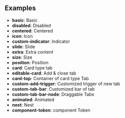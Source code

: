 ## Examples

- **basic**: Basic
- **disabled**: Disabled
- **centered**: Centered
- **icon**: Icon
- **custom-indicator**: Indicator
- **slide**: Slide
- **extra**: Extra content
- **size**: Size
- **position**: Position
- **card**: Card type tab
- **editable-card**: Add & close tab
- **card-top**: Container of card type Tab
- **custom-add-trigger**: Customized trigger of new tab
- **custom-tab-bar**: Customized bar of tab
- **custom-tab-bar-node**: Draggable Tabs
- **animated**: Animated
- **nest**: Nest
- **component-token**: component Token
